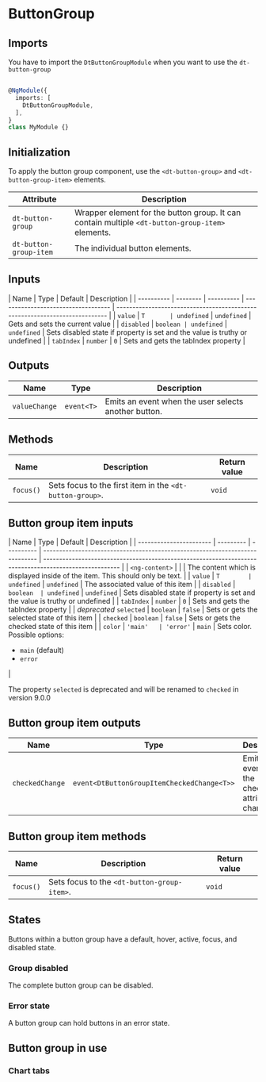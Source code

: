 # ButtonGroup

<ba-ux-snippet name="button-group-intro"></ba-ux-snippet>

<ba-live-example name="DtExampleButtonGroupDefault"></ba-live-example>

## Imports

You have to import the `DtButtonGroupModule` when you want to use the
`dt-button-group`

```typescript

@NgModule({
  imports: [
    DtButtonGroupModule,
  ],
}
class MyModule {}

```

## Initialization

To apply the button group component, use the `<dt-button-group>` and
`<dt-button-group-item>` elements.

| Attribute              | Description                                                                                      |
| ---------------------- | ------------------------------------------------------------------------------------------------ |
| `dt-button-group`      | Wrapper element for the button group. It can contain multiple `<dt-button-group-item>` elements. |
| `dt-button-group-item` | The individual button elements.                                                                  |

## Inputs

| Name       | Type     | Default    | Description                         |
| ---------- | -------- | ---------- | ----------------------------------- | --------------------------------------------------------------------------- |
| `value`    | `T       | undefined` | `undefined`                         | Gets and sets the current value                                             |
| `disabled` | `boolean | undefined` | `undefined`                         | Sets disabled state if property is set and the value is truthy or undefined |
| `tabIndex` | `number` | `0`        | Sets and gets the tabIndex property |

<ba-live-example name="DtExampleButtonGroupInteractive"></ba-live-example>

## Outputs

| Name          | Type       | Description                                          |
| ------------- | ---------- | ---------------------------------------------------- |
| `valueChange` | `event<T>` | Emits an event when the user selects another button. |

## Methods

| Name      | Description                                              | Return value |
| --------- | -------------------------------------------------------- | ------------ |
| `focus()` | Sets focus to the first item in the `<dt-button-group>`. | `void`       |

## Button group item inputs

| Name                    | Type      | Default    | Description                                                                  |
| ----------------------- | --------- | ---------- | ---------------------------------------------------------------------------- | ------------------------------------------------------------------------------------------------------ |
| `<ng-content>`          |           |            | The content which is displayed inside of the item. This should only be text. |
| `value`                 | `T        | undefined` | `undefined`                                                                  | The associated value of this item                                                                      |
| `disabled`              | `boolean  | undefined` | `undefined`                                                                  | Sets disabled state if property is set and the value is truthy or undefined                            |
| `tabIndex`              | `number`  | `0`        | Sets and gets the tabIndex property                                          |
| _deprecated_ `selected` | `boolean` | `false`    | Sets or gets the selected state of this item                                 |
| `checked`               | `boolean` | `false`    | Sets or gets the checked state of this item                                  |
| `color`                 | `'main'   | 'error'`   | `main`                                                                       | Sets color. Possible options: <ul><li><code>main</code> (default)</li><li><code>error</code></li></ul> |

The property `selected` is deprecated and will be renamed to `checked` in
version 9.0.0

## Button group item outputs

| Name            | Type                                       | Description                                        |
| --------------- | ------------------------------------------ | -------------------------------------------------- |
| `checkedChange` | `event<DtButtonGroupItemCheckedChange<T>>` | Emits an event when the checked attribute changed. |

## Button group item methods

| Name      | Description                                 | Return value |
| --------- | ------------------------------------------- | ------------ |
| `focus()` | Sets focus to the `<dt-button-group-item>`. | `void`       |

## States

Buttons within a button group have a default, hover, active, focus, and disabled
state.

<ba-live-example name="DtExampleButtonGroupItemDisabled"></ba-live-example>

### Group disabled

The complete button group can be disabled.

<ba-live-example name="DtExampleButtonGroupDisabled"></ba-live-example>

### Error state

A button group can hold buttons in an error state.

<ba-live-example name="DtExampleButtonGroupError"></ba-live-example>

## Button group in use

### Chart tabs

<ba-ux-snippet name="button-group-chart-tabs"></ba-ux-snippet>
